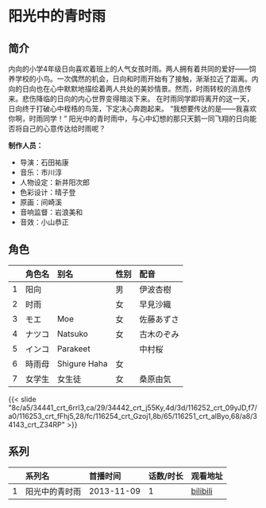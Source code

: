 # 阳光中的青时雨


## 简介

内向的小学4年级日向喜欢着班上的人气女孩时雨。两人拥有着共同的爱好——饲养学校的小鸟。一次偶然的机会，日向和时雨开始有了接触，渐渐拉近了距离。内向的日向也在心中默默地描绘着两人共处的美妙情景。然而，时雨转校的消息传来。悲伤降临的日向的内心世界变得暗淡下来。
在时雨同学即将离开的这一天，日向终于打破心中桎梏的鸟笼，下定决心奔跑起来。
“我想要传达的是——我喜欢你啊，时雨同学！”
阳光中的青时雨中，与心中幻想的那只天鹅一同飞翔的日向能否将自己的心意传达给时雨呢？

**制作人员：**
- 导演：石田祐康
- 音乐：市川淳
- 人物设定：新井阳次郎
- 色彩设计：晴子登
- 原画：间崎溪
- 音响监督：岩浪美和
- 音效：小山恭正

## 角色

|     |   角色名   |   别名  | 性别 |  配音  |
|:--- |:------  |:----      |:---  |:--   |
| 1 | 阳向 |  | 男 | 伊波杏樹 |
| 2 | 时雨 |  | 女 | 早見沙織 |
| 3 | モエ | Moe | 女 | 佐藤あずさ |
| 4 | ナツコ | Natsuko | 女 | 古木のぞみ |
| 5 | インコ | Parakeet |  | 中村桜 |
| 6 | 時雨母 | Shigure Haha | 女 |  |
| 7 | 女学生 | 女生徒 | 女 | 桑原由気 |

{{< slide "8c/a5/34441_crt_6rrI3,ca/29/34442_crt_j55Ky,4d/3d/116252_crt_09yJD,f7/a0/116253_crt_fFhj5,28/fc/116254_crt_Gzoj1,8b/65/116251_crt_alByo,68/a8/34143_crt_Z34RP" >}}

## 系列

|     |   系列名   |   首播时间  | 话数/时长  | 观看地址 |
|:---  |:------    |:----      |:---       |:---  |
| 1 | 阳光中的青时雨 | 2013-11-09 | 1 | [bilibili](https://www.bilibili.com/bangumi/play/ep72091)  |



